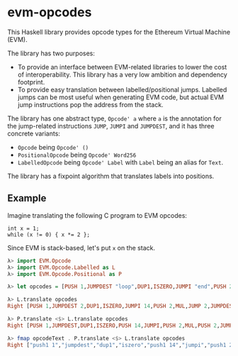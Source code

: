 # evm-opcodes

This Haskell library provides opcode types for the Ethereum Virtual Machine (EVM).

The library has two purposes:

 - To provide an interface between EVM-related libraries to lower the cost of
   interoperability. This library has a very low ambition and dependency footprint.
 - To provide easy translation between labelled/positional jumps. Labelled jumps
   can be most useful when generating EVM code, but actual EVM jump instructions
   pop the address from the stack.

The library has one abstract type, `Opcode' a` where `a` is the annotation for
the jump-related instructions `JUMP`, `JUMPI` and `JUMPDEST`, and it has three
concrete variants:

 - `Opcode` being `Opcode' ()`
 - `PositionalOpcode` being `Opcode' Word256`
 - `LabelledOpcode` being `Opcode' Label` with `Label` being an alias for `Text`.

The library has a fixpoint algorithm that translates labels into positions.

## Example

Imagine translating the following C program to EVM opcodes:

```
int x = 1;
while (x != 0) { x *= 2 };
```

Since EVM is stack-based, let's put `x` on the stack.

```haskell
λ> import EVM.Opcode
λ> import EVM.Opcode.Labelled as L
λ> import EVM.Opcode.Positional as P

λ> let opcodes = [PUSH 1,JUMPDEST "loop",DUP1,ISZERO,JUMPI "end",PUSH 2,MUL,JUMP "loop",JUMPDEST "end"]

λ> L.translate opcodes
Right [PUSH 1,JUMPDEST 2,DUP1,ISZERO,JUMPI 14,PUSH 2,MUL,JUMP 2,JUMPDEST 14]

λ> P.translate <$> L.translate opcodes
Right [PUSH 1,JUMPDEST,DUP1,ISZERO,PUSH 14,JUMPI,PUSH 2,MUL,PUSH 2,JUMP,JUMPDEST]

λ> fmap opcodeText . P.translate <$> L.translate opcodes
Right ["push1 1","jumpdest","dup1","iszero","push1 14","jumpi","push1 2","mul","push1 2","jump","jumpdest"]
```
